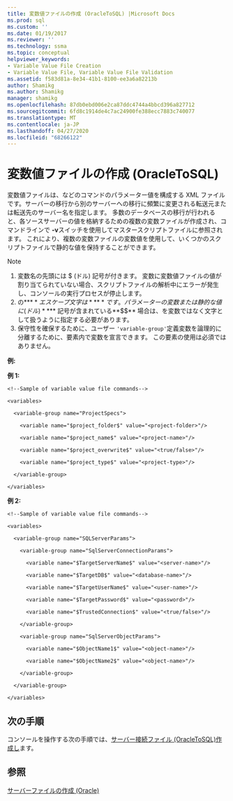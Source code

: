 ```yaml
---
title: 変数値ファイルの作成 (OracleToSQL) |Microsoft Docs
ms.prod: sql
ms.custom: ''
ms.date: 01/19/2017
ms.reviewer: ''
ms.technology: ssma
ms.topic: conceptual
helpviewer_keywords:
- Variable Value File Creation
- Variable Value File, Variable Value File Validation
ms.assetid: f583d81a-8e34-41b1-8100-ee3a6a82213b
author: Shamikg
ms.author: Shamikg
manager: shamikg
ms.openlocfilehash: 87db0ebd006e2ca87ddc4744a4bbcd396a827712
ms.sourcegitcommit: 6fd8c1914de4c7ac24900fe388ecc7883c740077
ms.translationtype: MT
ms.contentlocale: ja-JP
ms.lasthandoff: 04/27/2020
ms.locfileid: "68266122"
---
```

# <a name="creating-variable-value-files-oracletosql"></a>変数値ファイルの作成 (OracleToSQL)
変数値ファイルは、などのコマンドのパラメーター値を構成する XML ファイルです。サーバーの移行から別のサーバーへの移行に頻繁に変更される転送元または転送先のサーバー名を指定します。 多数のデータベースの移行が行われると、各ソースサーバーの値を格納するための複数の変数ファイルが作成され、コマンドラインで **-v**スイッチを使用してマスタースクリプトファイルに参照されます。 これにより、複数の変数ファイルの変数値を使用して、いくつかのスクリプトファイルで静的な値を保持することができます。  
  
> [!NOTE]  
> 1.  変数名の先頭には $ (ドル) 記号が付きます。 変数に変数値ファイルの値が割り当てられていない場合、スクリプトファイルの解析中にエラーが発生し、コンソールの実行プロセスが停止します。  
> 2.  の**$** エスケープ文字は**$$** です。 パラメーターの変数または静的な値に (ドル) **$** 記号が含まれている**$$** 場合は、を変数ではなく文字として扱うように指定する必要があります。  
> 3.  保守性を確保するために、ユーザー `'variable-group'`定義変数を論理的に分離するために、要素内で変数を宣言できます。  この要素の使用は必須ではありません。  
  
**例:**  
  
**例 1:**  
  
```  
<!--Sample of variable value file commands-->  
  
<variables>  
  
  <variable-group name="ProjectSpecs">  
  
    <variable name="$project_folder$" value="<project-folder>"/>  
  
    <variable name="$project_name$" value="<project-name>"/>  
  
    <variable name="$project_overwrite$" value="<true/false>"/>  
  
    <variable name="$project_type$" value="<project-type>"/>  
  
  </variable-group>  
  
</variables>  
```  
**例 2:**  
  
```  
<!--Sample of variable value file commands-->  
  
<variables>  
  
  <variable-group name="SQLServerParams">  
  
    <variable-group name="SqlServerConnectionParams">  
  
      <variable name="$TargetServerName$" value="<server-name>"/>  
  
      <variable name="$TargetDB$" value="<database-name>"/>  
  
      <variable name="$TargetUserName$" value="<user-name>"/>  
  
      <variable name="$TargetPassword$" value="<password>"/>  
  
      <variable name="$TrustedConnection$" value="<true/false>"/>  
  
    </variable-group>  
  
    <variable-group name="SqlServerObjectParams">  
  
      <variable name="$ObjectName1$" value="<object-name>"/>  
  
      <variable name="$ObjectName2$" value="<object-name>"/>  
  
    </variable-group>  
  
  </variable-group>  
  
</variables>  
```  
  
## <a name="next-step"></a>次の手順  
コンソールを操作する次の手順では、[サーバー接続ファイル &#40;OracleToSQL&#41;作成し](../../ssma/oracle/creating-the-server-connection-files-oracletosql.md)ます。  
  
## <a name="see-also"></a>参照  
[サーバーファイルの作成 (Oracle)](https://msdn.microsoft.com/002f129e-0868-48ad-a4b4-c68b5007e12e)  
  
